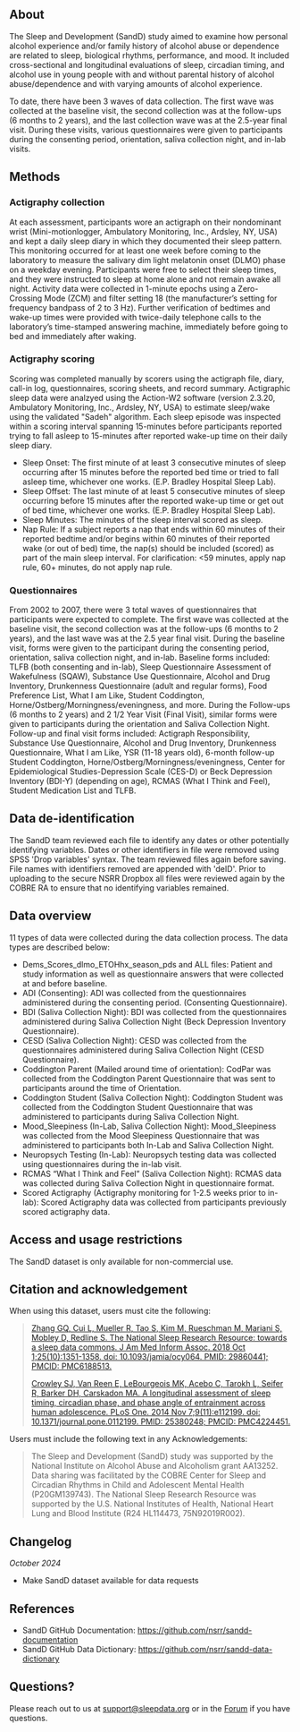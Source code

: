 ## About

The Sleep and Development (SandD) study aimed to examine how personal alcohol experience and/or family history of alcohol abuse or dependence are related to sleep, biological rhythms, performance, and mood. It included cross-sectional and longitudinal evaluations of sleep, circadian timing, and alcohol use in young people with and without parental history of alcohol abuse/dependence and with varying amounts of alcohol experience.

To date, there have been 3 waves of data collection. The first wave was collected at the baseline visit, the second collection was at the follow-ups (6 months to 2 years), and the last collection wave was at the 2.5-year final visit. During these visits, various questionnaires were given to participants during the consenting period, orientation, saliva collection night, and in-lab visits. 

## Methods

### Actigraphy collection

At each assessment, participants wore an actigraph on their nondominant wrist (Mini-motionlogger, Ambulatory Monitoring, Inc., Ardsley, NY, USA) and kept a daily sleep diary in which they documented their sleep pattern. This monitoring occurred for at least one week before coming to the laboratory to measure the salivary dim light melatonin onset (DLMO) phase on a weekday evening. Participants were free to select their sleep times, and they were instructed to sleep at home alone and not remain awake all night. Activity data were collected in 1-minute epochs using a Zero-Crossing Mode (ZCM) and filter setting 18 (the manufacturer’s setting for frequency bandpass of 2 to 3 Hz). Further verification of bedtimes and wake-up times were provided with twice-daily telephone calls to the laboratory’s time-stamped answering machine, immediately before going to bed and immediately after waking.

### Actigraphy scoring

Scoring was completed manually by scorers using the actigraph file, diary, call-in log, questionnaires, scoring sheets, and record summary. Actigraphic sleep data were analzyed using the Action-W2 software (version 2.3.20, Ambulatory Monitoring, Inc., Ardsley, NY, USA) to estimate sleep/wake using the validated "Sadeh" algorithm. Each sleep episode was inspected within a scoring interval spanning 15-minutes before participants reported trying to fall asleep to 15-minutes after reported wake-up time on their daily sleep diary.

- Sleep Onset: The first minute of at least 3 consecutive minutes of sleep occurring after 15 minutes before the reported bed time or tried to fall asleep time, whichever one works. (E.P. Bradley Hospital Sleep Lab).
- Sleep Offset: The last minute of at least 5 consecutive minutes of sleep occurring before 15 minutes after the reported wake-up time or get out of bed time, whichever one works. (E.P. Bradley Hospital Sleep Lab).
- Sleep Minutes: The minutes of the sleep interval scored as sleep.
- Nap Rule: If a subject reports a nap that ends within 60 minutes of their reported bedtime and/or begins within 60 minutes of their reported wake (or out of bed) time, the nap(s) should be included (scored) as part of the main sleep interval. For clarification: <59 minutes, apply nap rule, 60+ minutes, do not apply nap rule.

### Questionnaires

From 2002 to 2007, there were 3 total waves of questionnaires that participants were expected to complete. The first wave was collected at the baseline visit, the second collection was at the follow-ups (6 months to 2 years), and the last wave was at the 2.5 year final visit. During the baseline visit, forms were given to the participant during the consenting period, orientation, saliva collection night, and in-lab. Baseline forms included: TLFB (both consenting and in-lab), Sleep Questionnaire Assessment of Wakefulness (SQAW), Substance Use Questionnaire, Alcohol and Drug Inventory, Drunkenness Questionnaire (adult and regular forms), Food Preference List, What I am Like, Student Coddington, Horne/Ostberg/Morningness/eveningness, and more. During the Follow-ups (6 months to 2 years) and 2 1/2 Year Visit (Final Visit), similar forms were given to participants during the orientation and Saliva Collection Night. Follow-up and final visit forms included: Actigraph Responsibility, Substance Use Questionnaire, Alcohol and Drug Inventory, Drunkenness Questionnaire, What I am Like, YSR (11-18 years old), 6-month follow-up Student Coddington, Horne/Ostberg/Morningness/eveningness, Center for Epidemiological Studies-Depression Scale (CES-D) or Beck Depression Inventory (BDI-Y) (depending on age), RCMAS (What I Think and Feel), Student Medication List and TLFB.

## Data de-identification

The SandD team reviewed each file to identify any dates or other potentially identifying variables. Dates or other identifiers in file were removed using SPSS 'Drop variables' syntax. The team reviewed files again before saving. File names with identifiers removed are appended with 'deID'. Prior to uploading to the secure NSRR Dropbox all files were reviewed again by the COBRE RA to ensure that no identifying variables remained.

## Data overview

11 types of data were collected during the data collection process. The data types are described below:

- Dems_Scores_dlmo_ETOHhx_season_pds and ALL files: Patient and study information as well as questionnaire answers that were collected at and before baseline.
- ADI (Consenting): ADI was collected from the questionnaires administered during the consenting period. (Consenting Questionnaire).
- BDI (Saliva Collection Night): BDI was collected from the questionnaires administered during Saliva Collection Night (Beck Depression Inventory Questionnaire).
- CESD (Saliva Collection Night): CESD was collected from the questionnaires administered during Saliva Collection Night (CESD Questionnaire).
- Coddington Parent (Mailed around time of orientation): CodPar was collected from the Coddington Parent Questionnaire that was sent to participants around the time of Orientation.
- Coddington Student (Saliva Collection Night): Coddington Student was collected from the Coddington Student Questionnaire that was administered to participants during Saliva Collection Night.
- Mood_Sleepiness (In-Lab, Saliva Collection Night): Mood_Sleepiness was collected from the Mood Sleepiness Questionnaire that was administered to participants both In-Lab and Saliva Collection Night.
- Neuropsych Testing (In-Lab): Neuropsych testing data was collected using questionnaires during the in-lab visit.
- RCMAS “What I Think and Feel” (Saliva Collection Night): RCMAS data was collected during Saliva Collection Night in questionnaire format.
- Scored Actigraphy (Actigraphy monitoring for 1-2.5 weeks prior to in-lab): Scored Actigraphy data was collected from participants previously scored actigraphy data.

## Access and usage restrictions

The SandD dataset is only available for non-commercial use.

## Citation and acknowledgement

When using this dataset, users must cite the following:

>[Zhang GQ, Cui L, Mueller R, Tao S, Kim M, Rueschman M, Mariani S, Mobley D, Redline S. The National Sleep Research Resource: towards a sleep data commons. J Am Med Inform Assoc. 2018 Oct 1;25(10):1351-1358. doi: 10.1093/jamia/ocy064. PMID: 29860441; PMCID: PMC6188513.](https://pubmed.ncbi.nlm.nih.gov/29860441/)
>
>[Crowley SJ, Van Reen E, LeBourgeois MK, Acebo C, Tarokh L, Seifer R, Barker DH, Carskadon MA. A longitudinal assessment of sleep timing, circadian phase, and phase angle of entrainment across human adolescence. PLoS One. 2014 Nov 7;9(11):e112199. doi: 10.1371/journal.pone.0112199. PMID: 25380248; PMCID: PMC4224451.](https://pubmed.ncbi.nlm.nih.gov/25380248/)

Users must include the following text in any Acknowledgements:

> The Sleep and Development (SandD) study was supported by the National Institute on Alcohol Abuse and Alcoholism grant AA13252. Data sharing was facilitated by the COBRE Center for Sleep and Circadian Rhythms in Child and Adolescent Mental Health (P20GM139743). The National Sleep Research Resource was supported by the U.S. National Institutes of Health, National Heart Lung and Blood Institute (R24 HL114473, 75N92019R002).

## Changelog

*October 2024*

- Make SandD dataset available for data requests

## References

- SandD GitHub Documentation: https://github.com/nsrr/sandd-documentation
- SandD GitHub Data Dictionary: https://github.com/nsrr/sandd-data-dictionary

## Questions?

Please reach out to us at support@sleepdata.org or in the [Forum](https://sleepdata.org/forum) if you have questions.
